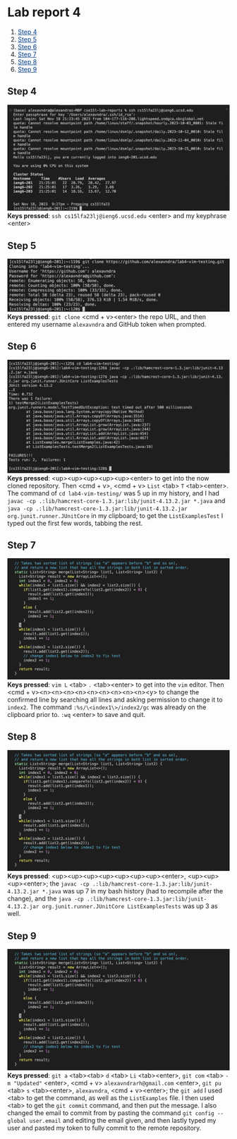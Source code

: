 # Lab report 4
1. <a href="https://alexavndra.github.io/cse15l-lab-reports/lab4#step-4" style="color:#023e8a;">Step 4</a>
2. <a href="https://alexavndra.github.io/cse15l-lab-reports/lab4#step-5" style="color:#023e8a;">Step 5</a>
3. <a href="https://alexavndra.github.io/cse15l-lab-reports/lab4#step-6" style="color:#023e8a;">Step 6</a>
4. <a href="https://alexavndra.github.io/cse15l-lab-reports/lab4#step-7" style="color:#023e8a;">Step 7</a>
5. <a href="https://alexavndra.github.io/cse15l-lab-reports/lab4#step-8" style="color:#023e8a;">Step 8</a>
6. <a href="https://alexavndra.github.io/cse15l-lab-reports/lab4#step-9" style="color:#023e8a;">Step 9</a>

## Step 4
![Picture of logging into `ieng6` server](lab4-assets/step-4.png)
**Keys pressed**: `ssh cs15lfa23lj@ieng6.ucsd.edu` <enter\> and my keyphrase <enter\>

## Step 5
![Picture of cloning repo onto remote user](lab4-assets/step-5.png)
**Keys pressed**: `git clone` <cmd + v\><enter\> the repo URL, and then entered my username `alexavndra` and GitHub token when prompted.

## Step 6
![Picture of running `ListExamplesTest` to show failures](lab4-assets/step-6.png)
**Keys pressed**: <up\><up\><up\><up\><up\><enter\> to get into the now cloned repository. Then <cmd + v\>, <cmd + v\> `List` <tab\> `T` <tab\><enter\>. The command of `cd lab4-vim-testing/` was 5 up in my history, and I had `javac -cp .:lib/hamcrest-core-1.3.jar:lib/junit-4.13.2.jar *.java` and `java -cp .:lib/hamcrest-core-1.3.jar:lib/junit-4.13.2.jar org.junit.runner.JUnitCore` in my clipboard; to get the `ListExamplesTest` I typed out the first few words, tabbing the rest. 

## Step 7
![Picture of edited `ListExamplex.java`](lab4-assets/step-7.png)
**Keys pressed**: `vim L` <tab\> `.` <tab\><enter\> to get into the `vim` editor. Then <cmd + v\><n\><n\><n\><n\><n\><n\><n\><n\><n\><y\> to change the confirmed line by searching all lines and asking permission to change it to `index2`. The command `:%s/\<index1\>/index2/gc` was already on the clipboard prior to. `:wq` <enter\> to save and quit.

## Step 8
![Picture of recomplining and rerunning `ListExamplex.java`](lab4-assets/step-7.png)
**Keys pressed**: <up\><up\><up\><up\><up\><up\><up\><enter\>, <up\><up\><up\><enter\>; the `javac -cp .:lib/hamcrest-core-1.3.jar:lib/junit-4.13.2.jar *.java` was up 7 in my bash history (had to recompile after the change), and the `java -cp .:lib/hamcrest-core-1.3.jar:lib/junit-4.13.2.jar org.junit.runner.JUnitCore ListExamplesTests` was up 3 as well. 

## Step 9
![Picture of committing and pushing the updated `ListExamplex.java`](lab4-assets/step-7.png)
**Keys pressed**: `git a` <tab\><tab\> `d` <tab\> `Li` <tab\><enter\>, `git com` <tab\> `-m "Updated"` <enter\>, <cmd + v\> `alexavndrarh@gmail.com` <enter\>, `git pu` <tab\> `s` <tab\><enter\>, `alexavndra`, <cmd + v\><enter\>; the `git add` I used <tab\> to get the command, as well as the `ListExamples` file. I then used <tab\> to get the `git commit` command, and then put the message. I also changed the email to commit from by pasting the command `git config --global user.email` and editing the email given, and then lastly typed my user and pasted my token to fully commit to the remote repository.
